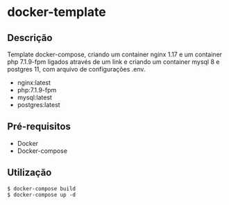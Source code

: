 # docker-template

## Descrição

Template docker-compose, criando um container nginx 1.17 e um container php 7.1.9-fpm ligados através de um link e criando um container mysql 8 e postgres 11, com arquivo de configurações .env.

- nginx:latest
- php:7.1.9-fpm
- mysql:latest
- postgres:latest

## Pré-requisitos
- Docker
- Docker-compose

## Utilização

```
$ docker-compose build
$ docker-compose up -d
```